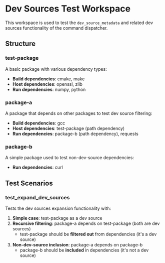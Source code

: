 # Dev Sources Test Workspace

This workspace is used to test the `dev_source_metadata` and related dev sources functionality of the command dispatcher.

## Structure

### test-package
A basic package with various dependency types:
- **Build dependencies**: cmake, make
- **Host dependencies**: openssl, zlib
- **Run dependencies**: numpy, python

### package-a
A package that depends on other packages to test dev source filtering:
- **Build dependencies**: gcc
- **Host dependencies**: test-package (path dependency)
- **Run dependencies**: package-b (path dependency), requests

### package-b
A simple package used to test non-dev-source dependencies:
- **Run dependencies**: curl

## Test Scenarios

### test_expand_dev_sources
Tests the dev sources expansion functionality with:
1. **Simple case**: test-package as a dev source
2. **Recursive filtering**: package-a depends on test-package (both are dev sources)
   - test-package should be **filtered out** from dependencies (it's a dev source)
3. **Non-dev-source inclusion**: package-a depends on package-b
   - package-b should be **included** in dependencies (it's not a dev source)
